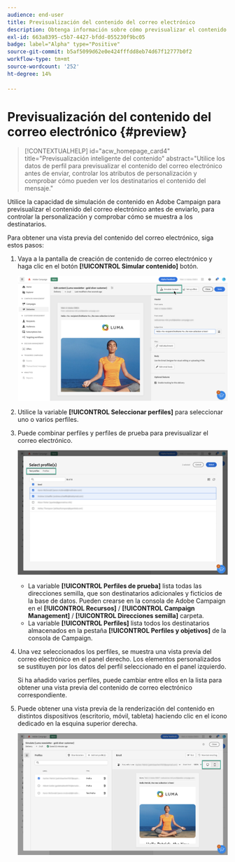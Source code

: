 ```yaml
---
audience: end-user
title: Previsualización del contenido del correo electrónico
description: Obtenga información sobre cómo previsualizar el contenido del correo electrónico con la interfaz de usuario web de Campaign
exl-id: 663a8395-c5b7-4427-bfdd-055230f9bc05
badge: label="Alpha" type="Positive"
source-git-commit: b5af5099d62e0e424fffdd8eb74d67f12777b0f2
workflow-type: tm+mt
source-wordcount: '252'
ht-degree: 14%

---
```



# Previsualización del contenido del correo electrónico {#preview}

>[!CONTEXTUALHELP]
>id="acw_homepage_card4"
>title="Previsualización inteligente del contenido"
>abstract="Utilice los datos de perfil para previsualizar el contenido del correo electrónico antes de enviar, controlar los atributos de personalización y comprobar cómo pueden ver los destinatarios el contenido del mensaje."

Utilice la capacidad de simulación de contenido en Adobe Campaign para previsualizar el contenido del correo electrónico antes de enviarlo, para controlar la personalización y comprobar cómo se muestra a los destinatarios.

Para obtener una vista previa del contenido del correo electrónico, siga estos pasos:

1. Vaya a la pantalla de creación de contenido de correo electrónico y haga clic en el botón **[!UICONTROL Simular contenido]** botón.

   ![](assets/simulate.png)

1. Utilice la variable **[!UICONTROL Seleccionar perfiles]** para seleccionar uno o varios perfiles.
1. Puede combinar perfiles y perfiles de prueba para previsualizar el correo electrónico.

   ![](assets/preview-profile.png)

   * La variable **[!UICONTROL Perfiles de prueba]** lista todas las direcciones semilla, que son destinatarios adicionales y ficticios de la base de datos. Pueden crearse en la consola de Adobe Campaign en el **[!UICONTROL Recursos]** / **[!UICONTROL Campaign Management]** / **[!UICONTROL Direcciones semilla]** carpeta.
   * La variable **[!UICONTROL Perfiles]** lista todos los destinatarios almacenados en la pestaña **[!UICONTROL Perfiles y objetivos]** de la consola de Campaign.

1. Una vez seleccionados los perfiles, se muestra una vista previa del correo electrónico en el panel derecho. Los elementos personalizados se sustituyen por los datos del perfil seleccionado en el panel izquierdo.

   Si ha añadido varios perfiles, puede cambiar entre ellos en la lista para obtener una vista previa del contenido de correo electrónico correspondiente.

1. Puede obtener una vista previa de la renderización del contenido en distintos dispositivos (escritorio, móvil, tableta) haciendo clic en el icono dedicado en la esquina superior derecha.

   ![](assets/preview.png)


